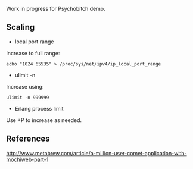 Work in progress for Psychobitch demo.

## Scaling

- local port range

Increase to full range:

    echo "1024 65535" > /proc/sys/net/ipv4/ip_local_port_range

- ulimit -n

Increase using:

    ulimit -n 999999

- Erlang process limit

Use +P to increase as needed.

## References

http://www.metabrew.com/article/a-million-user-comet-application-with-mochiweb-part-1
